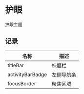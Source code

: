 # 护眼

护眼主题

## 记录

| 名称             | 描述       |
| ---------------- | ---------- |
| titleBar         | 标题栏     |
| activityBarBadge | 左侧导航条 |
| focusBorder      | 聚焦区域   |
